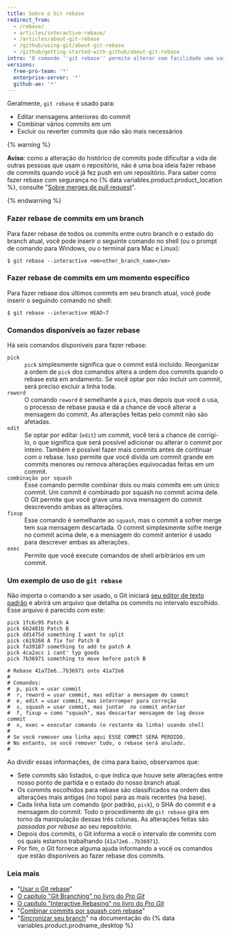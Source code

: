 ```yaml
---
title: Sobre o Git rebase
redirect_from:
  - /rebase/
  - articles/interactive-rebase/
  - /articles/about-git-rebase
  - /github/using-git/about-git-rebase
  - /github/getting-started-with-github/about-git-rebase
intro: 'O comando ''git rebase'' permite alterar com facilidade uma variedade de commits, modificando o histórico do seu repositório. É possível reordenar, editar ou combinar commits por squash.'
versions:
  free-pro-team: '*'
  enterprise-server: '*'
  github-ae: '*'
---
```


Geralmente, `git rebase` é usado para:

* Editar mensagens anteriores do commit
* Combinar vários commits em um
* Excluir ou reverter commits que não são mais necessários

{% warning %}

**Aviso**: como a alteração do histórico de commits pode dificultar a vida de outras pessoas que usam o repositório, não é uma boa ideia fazer rebase de commits quando você já fez push em um repositório. Para saber como fazer rebase com segurança no {% data variables.product.product_location %}, consulte "[Sobre merges de pull request](/articles/about-pull-request-merges)".

{% endwarning %}

### Fazer rebase de commits em um branch

Para fazer rebase de todos os commits entre outro branch e o estado do branch atual, você pode inserir o seguinte comando no shell (ou o prompt de comando para Windows, ou o terminal para Mac e Linux):

```shell
$ git rebase --interactive <em>other_branch_name</em>
```

### Fazer rebase de commits em um momento específico

Para fazer rebase dos últimos commits em seu branch atual, você pode inserir o seguindo comando no shell:

```shell
$ git rebase --interactive HEAD~7
```

### Comandos disponíveis ao fazer rebase

Há seis comandos disponíveis para fazer rebase:

<dl>
<dt><code>pick</code></dt>
<dd><code>pick</code> simplesmente significa que o commit está incluído. Reorganizar a ordem de <code>pick</code> dos comandos altera a ordem dos commits quando o rebase está em andamento. Se você optar por não incluir um commit, será preciso excluir a linha toda. </dd>

<dt><code>reword</code></dt>
<dd>O comando <code>reword</code> é semelhante a <code>pick</code>, mas depois que você o usa, o processo de rebase pausa e dá a chance de você alterar a mensagem do commit. As alterações feitas pelo commit não são afetadas. </dd>

<dt><code>edit</code></dt>
<dd>Se optar por editar (<code>edit</code>) um commit, você terá a chance de corrigi-lo, o que significa que será possível adicionar ou alterar o commit por inteiro. Também é possível fazer mais commits antes de continuar com o rebase. Isso permite que você divida um commit grande em commits menores ou remova alterações equivocadas feitas em um commit. </dd>

<dt><code>combinação por squash</code></dt>
<dd>Esse comando permite combinar dois ou mais commits em um único commit. Um commit é combinado por squash no commit acima dele. O Git permite que você grave uma nova mensagem do commit descrevendo ambas as alterações.</dd>

<dt><code>fixup</code></dt>
<dd>Esse comando é semelhante ao <code>squash</code>, mas o commit a sofrer merge tem sua mensagem descartada. O commit simplesmente sofre merge no commit acima dele, e a mensagem do commit anterior é usado para descrever ambas as alterações.</dd>

<dt><code>exec</code></dt>
<dd>Permite que você execute comandos de shell arbitrários em um commit.</dd>
</dl>

### Um exemplo de uso de `git rebase`

Não importa o comando a ser usado, o Git iniciará [seu editor de texto padrão](/github/getting-started-with-github/associating-text-editors-with-git) e abrirá um arquivo que detalha os commits no intervalo escolhido. Esse arquivo é parecido com este:

```
pick 1fc6c95 Patch A
pick 6b2481b Patch B
pick dd1475d something I want to split
pick c619268 A fix for Patch B
pick fa39187 something to add to patch A
pick 4ca2acc i cant' typ goods
pick 7b36971 something to move before patch B

# Rebase 41a72e6..7b36971 onto 41a72e6
#
# Comandos:
#  p, pick = usar commit
#  r, reword = usar commit, mas editar a mensagem do commit
#  e, edit = usar commit, mas interromper para correção
#  s, squash = usar commit, mas juntar  no commit anterior
#  f, fixup = como "squash", mas descartar mensagem de log desse commit
#  x, exec = executar comando (o restante da linha) usando shell
#
# Se você remover uma linha aqui ESSE COMMIT SERÁ PERDIDO.
# No entanto, se você remover tudo, o rebase será anulado.
#
```

Ao dividir essas informações, de cima para baixo, observamos que:

- Sete commits são listados, o que indica que houve sete alterações entre nosso ponto de partida e o estado do nosso branch atual.
- Os commits escolhidos para rebase são classificados na ordem das alterações mais antigas (no topo) para as mais recentes (na base).
- Cada linha lista um comando (por padrão, `pick`), o SHA do commit e a mensagem do commit. Todo o procedimento de `git rebase` gira em torno da manipulação dessas três colunas. As alterações feitas são *passadas por rebase* ao seu repositório.
- Depois dos commits, o Git informa a você o intervalo de commits com os quais estamos trabalhando (`41a72e6..7b36971`).
- Por fim, o Git fornece alguma ajuda informando a você os comandos que estão disponíveis ao fazer rebase dos commits.

### Leia mais

- "[Usar o Git rebase](/articles/using-git-rebase)"
- [O capítulo "Git Branching" no livro do _Pro Git_](https://git-scm.com/book/en/Git-Branching-Rebasing)
- [O capítulo "Interactive Rebasing" no livro do _Pro Git_](https://git-scm.com/book/en/Git-Tools-Rewriting-History#_changing_multiple)
- "[Combinar commits por squash com rebase](http://gitready.com/advanced/2009/02/10/squashing-commits-with-rebase.html)"
- "[Sincronizar seu branch](/desktop/contributing-to-projects/syncing-your-branch)" na documentação do {% data variables.product.prodname_desktop %}
